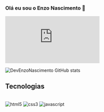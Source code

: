 
### Olá eu sou o Enzo Nascimento 👋

[![Blog](https://img.shields.io/website?label=Meu+Portifólio&style=for-the-badge&url=https://devenzonascimento.github.io/html-css/clonando-paginas/faq-accordion-main/index.html)](https://devenzonascimento.github.io/html-css/clonando-paginas/faq-accordion-main/index.html)

![DevEnzoNascimento GitHub stats](https://github-readme-stats.vercel.app/api?username=Devenzonascimento&show_icons=true&theme=dracula)

## Tecnologias

<div style="display: inline_block"><br/>
    <img align="center" alt="html5" src="https://img.shields.io/badge/HTML5-E34F26?style=for-the-badge&logo=html5&logoColor=white">
    <img align="center" alt="css3" src="https://img.shields.io/badge/CSS3-1572B6?style=for-the-badge&logo=css3&logoColor=white">
    <img align="center" alt="javascript" src="https://img.shields.io/badge/JavaScript-F7DF1E?style=for-the-badge&logo=javascript&logoColor=black">

</div>
